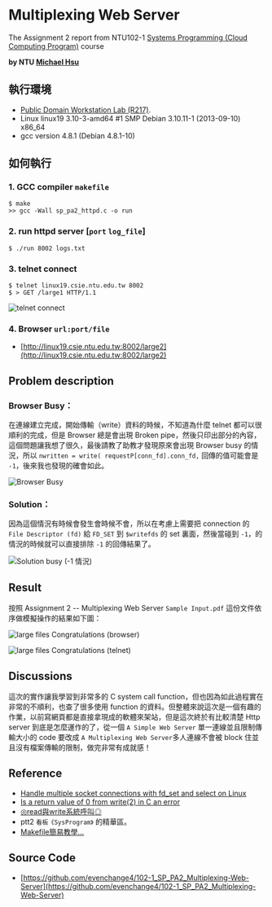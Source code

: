 # Multiplexing Web Server

The Assignment 2 report from NTU102-1 [Systems Programming (Cloud Computing Program)](http://www.csie.ntu.edu.tw/~pjcheng/course/sp2013cc/) course

**by NTU [Michael Hsu](http://michaelhsu.tw/ "blog")**

## 執行環境
- [Public Domain Workstation Lab (R217)](http://wslab.csie.ntu.edu.tw/ssh/).
- Linux linux19 3.10-3-amd64 #1 SMP Debian 3.10.11-1 (2013-09-10) x86_64
- gcc version 4.8.1 (Debian 4.8.1-10)

## 如何執行

### 1. GCC compiler `makefile`

```
$ make
>> gcc -Wall sp_pa2_httpd.c -o run
```

### 2. run httpd server [`port` `log_file`]

```
$ ./run 8002 logs.txt
```

### 3. telnet connect

```
$ telnet linux19.csie.ntu.edu.tw 8002
$ > GET /large1 HTTP/1.1
```

![telnet connect](https://raw.github.com/evenchange4/102-1_SP_PA2_Multiplexing-Web-Server/master/image/telnet%20connect.png)

### 4. Browser `url:port/file`
- [http://linux19.csie.ntu.edu.tw:8002/large2](http://linux19.csie.ntu.edu.tw:8002/large2)


## Problem description
### Browser Busy：
在連線建立完成，開始傳輸（write）資料的時候，不知道為什麼 telnet 都可以很順利的完成，但是 Browser 總是會出現 Broken pipe，然後只印出部分的內容，這個問題讓我想了很久，最後請教了助教才發現原來會出現 Browser busy 的情況，所以 `nwritten = write( requestP[conn_fd].conn_fd,` 回傳的值可能會是 `-1`，後來我也發現的確會如此。

![Browser Busy](https://raw.github.com/evenchange4/102-1_SP_PA2_Multiplexing-Web-Server/master/image/browser%20busy%20return%20-1.png)

### Solution：
因為這個情況有時候會發生會時候不會，所以在考慮上需要把 connection 的 `File Descriptor (fd)` 給 `FD_SET` 到 `$writefds` 的 set 裏面，然後當碰到 `-1`，的情況的時候就可以直接排除 `-1` 的回傳結果了。

![Solution busy (-1 情況)](https://raw.github.com/evenchange4/102-1_SP_PA2_Multiplexing-Web-Server/master/image/solution%20busy.png)

## Result
按照 Assignment 2 -- Multiplexing Web Server `Sample Input.pdf` 這份文件依序做模擬操作的結果如下圖：

![large files Congratulations (browser)](https://raw.github.com/evenchange4/102-1_SP_PA2_Multiplexing-Web-Server/master/image/browser%20Congratulations.png)

![large files Congratulations (telnet)](https://raw.github.com/evenchange4/102-1_SP_PA2_Multiplexing-Web-Server/master/image/telnet%20Congratulations.png)

## Discussions
這次的實作讓我學習到非常多的 C system call function，但也因為如此過程實在非常的不順利，也查了很多使用 function 的資料。但整體來說這次是一個有趣的作業，以前寫網頁都是直接拿現成的軟體來架站，但是這次終於有比較清楚 Http server 到底是怎麼運作的了，從一個 `A Simple Web Server` 單一連線並且限制傳輸大小的 code 要改成 `A Multiplexing Web Server`多人連線不會被 block 住並且沒有檔案傳輸的限制，做完非常有成就感！

## Reference
- [Handle multiple socket connections with fd_set and select on Linux](http://www.binarytides.com/multiple-socket-connections-fdset-select-linux/)
- [Is a return value of 0 from write(2) in C an error](http://stackoverflow.com/questions/2176443/is-a-return-value-of-0-from-write2-in-c-an-error)
- [◎read與write系統呼叫◎](http://bbs3.nsysu.edu.tw/txtVersion/treasure/mis-OS/M.952573483.A/M.952663880.P.html)
- ptt2 `看板《SysProgram》` 的精華區。
- [Makefile簡易教學...](http://kevincrazy.pixnet.net/blog/post/29780477-makefile%E7%B0%A1%E6%98%93%E6%95%99%E5%AD%B8...)

## Source Code
- [https://github.com/evenchange4/102-1_SP_PA2_Multiplexing-Web-Server](https://github.com/evenchange4/102-1_SP_PA2_Multiplexing-Web-Server)